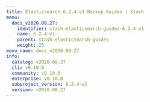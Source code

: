 ```yaml
---
title: Elasticsearch 6.2.4-v1 Backup Guides | Stash
menu:
  docs_v2020.08.27:
    identifier: stash-elasticsearch-guides-6.2.4-v1
    name: 6.2.4-v1
    parent: stash-elasticsearch-guides
    weight: 25
menu_name: docs_v2020.08.27
info:
  catalog: v2020.08.27
  cli: v0.10.0
  community: v0.10.0
  enterprise: v0.10.0
  subproject_version: 6.2.4-v1
  version: v2020.08.27
---
```


